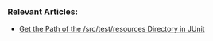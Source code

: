 ### Relevant Articles:

- [Get the Path of the /src/test/resources Directory in JUnit](https://www.baeldung.com/junit-src-test-resources-directory-path)
